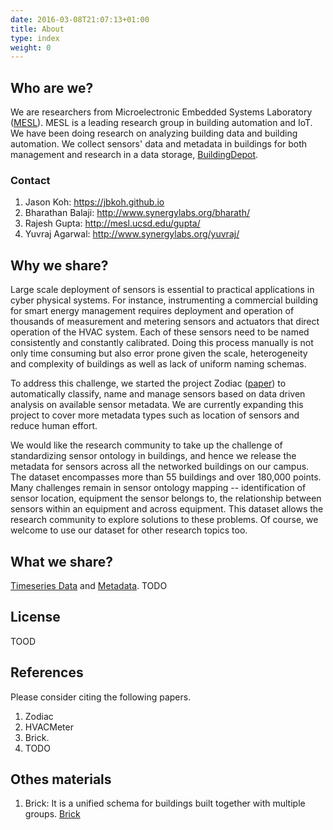 ```yaml
---
date: 2016-03-08T21:07:13+01:00
title: About
type: index
weight: 0
---
```


## Who are we?

We are researchers from Microelectronic Embedded Systems Laboratory ([MESL](http://mesl.ucsd.edu/)). MESL is a leading research group in building automation and IoT. We have been doing research on analyzing building data and building automation. We collect sensors' data and metadata in buildings for both management and research in a data storage, [BuildingDepot](http://buildingdepot.org/).

### Contact
1. Jason Koh: https://jbkoh.github.io
2. Bharathan Balaji: http://www.synergylabs.org/bharath/
3. Rajesh Gupta: http://mesl.ucsd.edu/gupta/
4. Yuvraj Agarwal: http://www.synergylabs.org/yuvraj/

## Why we share?

Large scale deployment of sensors is essential to practical applications in cyber physical systems. 
For instance, instrumenting a commercial building for smart energy management requires deployment and operation of thousands of measurement and metering sensors and actuators that direct operation of the HVAC system. 
Each of these sensors need to be named consistently and constantly calibrated. 
Doing this process manually is not only time consuming but also error prone given the scale, heterogeneity and complexity of buildings as well as lack of uniform naming schemas.

To address this challenge, we started the project Zodiac ([paper](http://dl.acm.org/citation.cfm?id=2821674)) to automatically classify, name and manage sensors based on data driven analysis on available sensor metadata. 
We are currently expanding this project to cover more metadata types such as location of sensors and reduce human effort.

We would like the research community to take up the challenge of standardizing sensor ontology in buildings, and hence we release the metadata for sensors across all the networked buildings on our campus. The dataset encompasses more than 55 buildings and over 180,000 points. Many challenges remain in sensor ontology mapping -- identification of sensor location, equipment the sensor belongs to, the relationship between sensors within an equipment and across equipment. This dataset allows the research community to explore solutions to these problems. Of course, we welcome to use our dataset for other research topics too.

## What we share?
[Timeseries Data](building_data/) and [Metadata](building_metadata). TODO

## License
TOOD

## References
Please consider citing the following papers.

1. Zodiac
2. HVACMeter
3. Brick.
4. TODO

## Othes materials
1. Brick: It is a unified schema for buildings built together with multiple groups. [Brick](http://brickschema.org)

